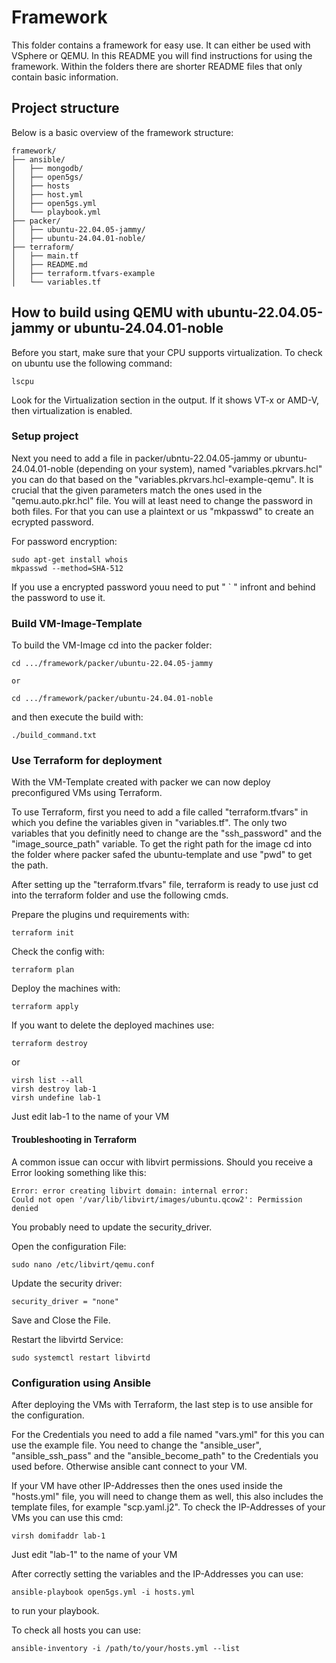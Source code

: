 # Framework

This folder contains a framework for easy use. It can either be used with VSphere or QEMU. In this README you will find instructions for using the framework. Within the folders there are shorter README files that only contain basic information.

## Project structure
Below is a basic overview of the framework structure:

```
framework/
├── ansible/
│   ├── mongodb/
│   ├── open5gs/
│   ├── hosts
│   ├── host.yml
│   ├── open5gs.yml
│   └── playbook.yml
├── packer/
│   ├── ubuntu-22.04.05-jammy/
│   ├── ubuntu-24.04.01-noble/
├── terraform/
│   ├── main.tf
│   ├── README.md
│   ├── terraform.tfvars-example
│   └── variables.tf

```

## How to build using QEMU with ubuntu-22.04.05-jammy or ubuntu-24.04.01-noble

Before you start, make sure that your CPU supports virtualization. To check on ubuntu use the following command:
```
lscpu
```
Look for the Virtualization section in the output. If it shows VT-x or AMD-V, then virtualization is enabled.

### Setup project

Next you need to add a file in packer/ubntu-22.04.05-jammy or ubuntu-24.04.01-noble (depending on your system), named "variables.pkrvars.hcl" you can do that based on the "variables.pkrvars.hcl-example-qemu". It is crucial that the given parameters match the ones used in the "qemu.auto.pkr.hcl" file. You will at least need to change the password in both files. For that you can use a plaintext or us "mkpasswd" to create an ecrypted password.

For password encryption:

```
sudo apt-get install whois
mkpasswd --method=SHA-512
```

If you use a encrypted password youu need to put " ` " infront and behind the password to use it. 

### Build VM-Image-Template

To build the VM-Image cd into the packer folder:

```
cd .../framework/packer/ubuntu-22.04.05-jammy

or

cd .../framework/packer/ubuntu-24.04.01-noble
```

and then execute the build with:

```
./build_command.txt
```

### Use Terraform for deployment

With the VM-Template created with packer we can now deploy preconfigured VMs using Terraform.

To use Terraform, first you need to add a file called "terraform.tfvars" in which you define the variables given in "variables.tf". The only two variables that you definitly need to change are the "ssh_password" and the "image_source_path" variable. To get the right path for the image cd into the folder where packer safed the ubuntu-template and use "pwd" to get the path.

After setting up the "terraform.tfvars" file, terraform is ready to use just cd into the terraform folder and use the following cmds.


Prepare the plugins und requirements with:

    terraform init

Check the config with:

    terraform plan

Deploy the machines with:

    terraform apply

If you want to delete the deployed machines use:

    terraform destroy

or

    virsh list --all
    virsh destroy lab-1
    virsh undefine lab-1

Just edit lab-1 to the name of your VM

#### Troubleshooting in Terraform

A common issue can occur with libvirt permissions. Should you receive a Error looking something like this:

```
Error: error creating libvirt domain: internal error:
Could not open '/var/lib/libvirt/images/ubuntu.qcow2': Permission denied
```

You probably need to update the security_driver.

Open the configuration File:
```
sudo nano /etc/libvirt/qemu.conf
```

Update the security driver:
```
security_driver = "none"
```

Save and Close the File.

Restart the libvirtd Service:
```
sudo systemctl restart libvirtd
```

### Configuration using Ansible

After deploying the VMs with Terraform, the last step is to use ansible for the configuration.

For the Credentials you need to add a file named "vars.yml" for this you can use the example file. You need to change the "ansible_user", "ansible_ssh_pass" and the "ansible_become_path" to the Credentials you used before. Otherwise ansible cant connect to your VM.

If your VM have other IP-Addresses then the ones used inside the "hosts.yml" file, you will need to change them as well, this also includes the template files, for example "scp.yaml.j2". To check the IP-Addresses of your VMs you can use this cmd:

```
virsh domifaddr lab-1
```

Just edit "lab-1" to the name of your VM

After correctly setting the variables and the IP-Addresses you can use:

```
ansible-playbook open5gs.yml -i hosts.yml
```

to run your playbook.

To check all hosts you can use:

```
ansible-inventory -i /path/to/your/hosts.yml --list
```